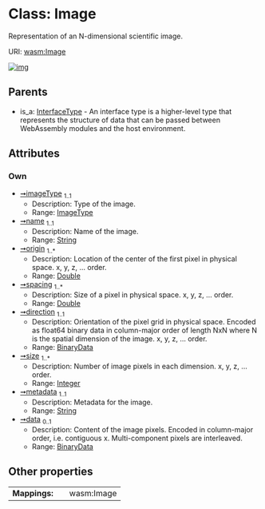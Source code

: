 
# Class: Image


Representation of an N-dimensional scientific image.

URI: [wasm:Image](https://w3id.org/itk/wasmImage)


[![img](https://yuml.me/diagram/nofunky;dir:TB/class/[InterfaceType],[ImageType],[BinaryData]<data%200..1-++[Image&#124;name:string;origin:double%20%2B;spacing:double%20%2B;size:integer%20%2B;metadata:string],[BinaryData]<direction%201..1-++[Image],[ImageType]<imageType%201..1-++[Image],[InterfaceType]^-[Image],[BinaryData])](https://yuml.me/diagram/nofunky;dir:TB/class/[InterfaceType],[ImageType],[BinaryData]<data%200..1-++[Image&#124;name:string;origin:double%20%2B;spacing:double%20%2B;size:integer%20%2B;metadata:string],[BinaryData]<direction%201..1-++[Image],[ImageType]<imageType%201..1-++[Image],[InterfaceType]^-[Image],[BinaryData])

## Parents

 *  is_a: [InterfaceType](InterfaceType.md) - An interface type is a higher-level type that represents the structure of data that can be passed between WebAssembly modules and the host environment.

## Attributes


### Own

 * [➞imageType](image__imageType.md)  <sub>1..1</sub>
     * Description: Type of the image.
     * Range: [ImageType](ImageType.md)
 * [➞name](image__name.md)  <sub>1..1</sub>
     * Description: Name of the image.
     * Range: [String](types/String.md)
 * [➞origin](image__origin.md)  <sub>1..\*</sub>
     * Description: Location of the center of the first pixel in physical space.
x, y, z, ... order.
     * Range: [Double](types/Double.md)
 * [➞spacing](image__spacing.md)  <sub>1..\*</sub>
     * Description: Size of a pixel in physical space.
x, y, z, ... order.
     * Range: [Double](types/Double.md)
 * [➞direction](image__direction.md)  <sub>1..1</sub>
     * Description: Orientation of the pixel grid in physical space.
Encoded as float64 binary data in column-major order of length NxN where N is the spatial dimension of the image. x, y, z, ... order.
     * Range: [BinaryData](BinaryData.md)
 * [➞size](image__size.md)  <sub>1..\*</sub>
     * Description: Number of image pixels in each dimension.
x, y, z, ... order.
     * Range: [Integer](types/Integer.md)
 * [➞metadata](image__metadata.md)  <sub>1..1</sub>
     * Description: Metadata for the image.
     * Range: [String](types/String.md)
 * [➞data](image__data.md)  <sub>0..1</sub>
     * Description: Content of the image pixels.
Encoded in column-major order, i.e. contiguous x. Multi-component pixels are interleaved.
     * Range: [BinaryData](BinaryData.md)

## Other properties

|  |  |  |
| --- | --- | --- |
| **Mappings:** | | wasm:Image |

